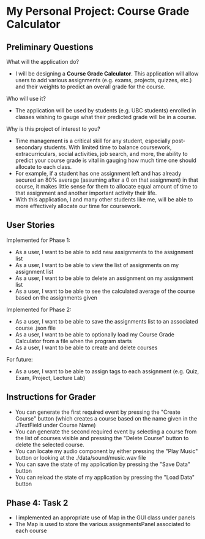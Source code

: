 # My Personal Project: Course Grade Calculator

## Preliminary Questions

What will the application do?

- I will be designing a **Course Grade Calculator**.
This application will allow users to add
various assignments (e.g. exams, projects, quizzes, etc.)
and their weights to predict an overall grade for the course. 

Who will use it?
- The application will be used by students (e.g. UBC students)
enrolled in classes wishing to gauge what their predicted grade
will be in a course.

Why is this project of interest to you?
- Time management is a critical skill for any student, especially
post-secondary students. With limited time to balance coursework,
extracurriculars, social activities, job search, and more,
the ability to predict your course grade is vital in gauging how
much time one should allocate to each class.
- For example, if a student has one assignment left and has already
secured an 80% average (assuming after a 0 on that assignment) in that
course, it makes little sense for them to allocate equal amount of time to
that assignment and another important activity their life.
- With this application, I and many other students like me, will
be able to more effectively allocate our time for coursework.

## User Stories

Implemented for Phase 1:
- As a user, I want to be able to add new assignments to the assignment list
- As a user, I want to be able to view the list of assignments on my assignment list
- As a user, I want to be able to delete an assignment on my assignment list
- As a user, I want to be able to see the calculated average of the course based on the assignments given

Implemented for Phase 2:
- As a user, I want to be able to save the assignments list to an associated course .json file
- As a user, I want to be able to optionally load my Course Grade Calculator from a file when the program starts
- As a user, I want to be able to create and delete courses

For future:
- As a user, I want to be able to assign tags to each assignment (e.g. Quiz, Exam, Project, Lecture Lab)

## Instructions for Grader

- You can generate the first required event by pressing the
 "Create Course" button (which creates a course based on the name
 given in the JTextField under Course Name)
- You can generate the second required event by selecting a course
from the list of courses visible and pressing the "Delete Course" button
to delete the selected course.
- You can locate my audio component by either pressing the "Play Music"
button or looking at the ./data/sound/music.wav file
- You can save the state of my application by pressing the "Save Data" button
- You can reload the state of my application by pressing the "Load Data" button

## Phase 4: Task 2

- I implemented an appropriate use of Map in the GUI class under panels
- The Map is used to store the various assignmentsPanel associated to each course